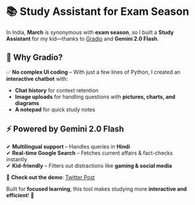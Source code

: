 # 📚 Study Assistant for Exam Season  

In India, **March** is synonymous with **exam season**, so I built a **Study Assistant** for my kid—thanks to [Gradio](https://gradio.app) and **Gemini 2.0 Flash**.  

## 🚀 Why Gradio?  
✅ **No complex UI coding** – With just a few lines of Python, I created an **interactive chatbot** with:  
- **Chat history** for context retention  
- **Image uploads** for handling questions with **pictures, charts, and diagrams**  
- **A notepad** for quick study notes  

## ⚡ Powered by Gemini 2.0 Flash  
✔ **Multilingual support** – Handles queries in **Hindi**  
✔ **Real-time Google Search** – Fetches current affairs & fact-checks instantly  
✔ **Kid-friendly** – Filters out distractions like **gaming & social media**  

📢 **Check out the demo**: [Twitter Post](https://x.com/i/status/1894396963141087289)  

Built for **focused learning**, this tool makes studying more **interactive and efficient**! 🚀  
